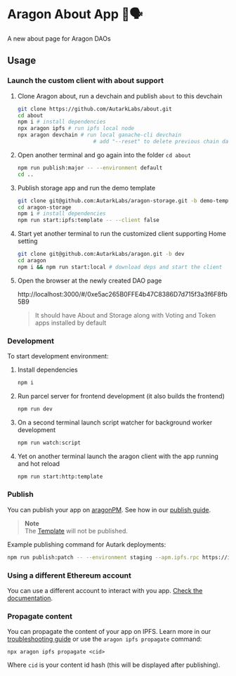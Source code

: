 # Aragon About App 🦅🗣

A new about page for Aragon DAOs

## Usage

### Launch the custom client with about support

1. Clone Aragon about, run a devchain and publish `about` to this devchain

   ```sh
   git clone https://github.com/AutarkLabs/about.git
   cd about
   npm i # install dependencies
   npx aragon ipfs # run ipfs local node
   npx aragon devchain # run local ganache-cli devchain
                           # add "--reset" to delete previous chain data
   ```

2. Open another terminal and go again into the folder `cd about`

   ```sh
   npm run publish:major -- --environment default
   cd ..
   ```

3. Publish storage app and run the demo template

   ```sh
   git clone git@github.com:AutarkLabs/aragon-storage.git -b demo-template
   cd aragon-storage
   npm i # install dependencies
   npm run start:ipfs:template -- --client false
   ```

4. Start yet another terminal to run the customized client supporting Home setting

   ```sh
   git clone git@github.com:AutarkLabs/aragon.git -b dev
   cd aragon
   npm i && npm run start:local # download deps and start the client
   ```

5. Open the browser at the newly created DAO page

   http://localhost:3000/#/0xe5ac265B0FFE4b47C8386D7d715f3a3f6F8fb5B9

   > It should have About and Storage along with Voting and Token apps installed by default

### Development

To start development environment:

1. Install dependencies

   ```sh
   npm i
   ```

2. Run parcel server for frontend development (it also builds the frontend)

   ```sh
   npm run dev
   ```

3. On a second terminal launch script watcher for background worker development

   ```sh
   npm run watch:script
   ```

4. Yet on another terminal launch the aragon client with the app running and hot reload

   ```sh
   npm run start:http:template
   ```

### Publish

You can publish your app on [aragonPM](https://hack.aragon.org/docs/apm). See how in our [publish guide](https://hack.aragon.org/docs/guides-publish).

> **Note**<br>
> The [Template](https://github.com/aragon/aragon-react-boilerplate/blob/master/contracts/Template.sol) will not be published.

Example publishing command for Autark deployments:

```sh
npm run publish:patch -- --environment staging --apm.ipfs.rpc https://ipfs.autark.xyz:5001 --ipfs-check false
```

### Using a different Ethereum account

You can use a different account to interact with you app. [Check the documentation](https://hack.aragon.org/docs/guides-faq#set-a-private-key).

### Propagate content

You can propagate the content of your app on IPFS. Learn more in our [troubleshooting guide](https://hack.aragon.org/docs/guides-faq#propagating-your-content-hash-through-ipfs) or use the `aragon ipfs propagate` command:

```
npx aragon ipfs propagate <cid>
```

Where `cid` is your content id hash (this will be displayed after publishing).

